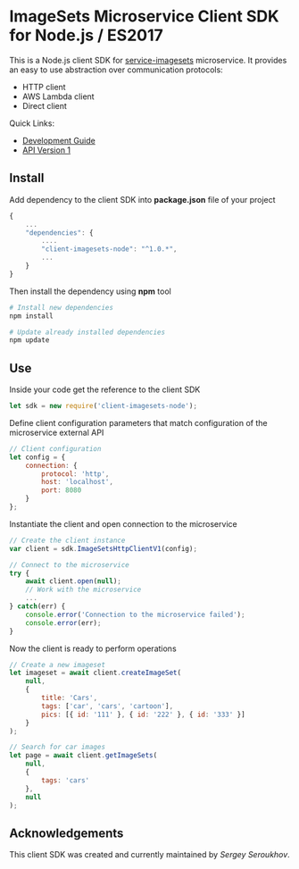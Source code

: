 # ImageSets Microservice Client SDK for Node.js / ES2017

This is a Node.js client SDK for [service-imagesets](https://github.com/pip-services-content2/service-imagesets-node) microservice.
It provides an easy to use abstraction over communication protocols:

* HTTP client
* AWS Lambda client
* Direct client

<a name="links"></a> Quick Links:

* [Development Guide](doc/Development.md)
* [API Version 1](doc/NodeClientApiV1.md)

## Install

Add dependency to the client SDK into **package.json** file of your project
```javascript
{
    ...
    "dependencies": {
        ....
        "client-imagesets-node": "^1.0.*",
        ...
    }
}
```

Then install the dependency using **npm** tool
```bash
# Install new dependencies
npm install

# Update already installed dependencies
npm update
```

## Use

Inside your code get the reference to the client SDK
```javascript
let sdk = new require('client-imagesets-node');
```

Define client configuration parameters that match configuration of the microservice external API
```javascript
// Client configuration
let config = {
    connection: {
        protocol: 'http',
        host: 'localhost', 
        port: 8080
    }
};
```

Instantiate the client and open connection to the microservice
```javascript
// Create the client instance
var client = sdk.ImageSetsHttpClientV1(config);

// Connect to the microservice
try {
    await client.open(null);
    // Work with the microservice
    ...
} catch(err) {
    console.error('Connection to the microservice failed');
    console.error(err);
}
```

Now the client is ready to perform operations
```javascript
// Create a new imageset
let imageset = await client.createImageSet(
    null,
    { 
        title: 'Cars',
        tags: ['car', 'cars', 'cartoon'],
        pics: [{ id: '111' }, { id: '222' }, { id: '333' }]
    }
);
```

```javascript
// Search for car images
let page = await client.getImageSets(
    null,
    {
        tags: 'cars'
    },
    null
);
```    

## Acknowledgements

This client SDK was created and currently maintained by *Sergey Seroukhov*.

